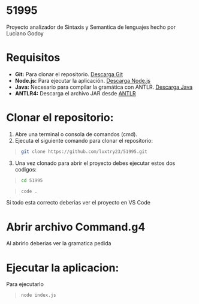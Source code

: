 # 51995

Proyecto analizador de Sintaxis y Semantica de lenguajes hecho por Luciano Godoy

# Requisitos

- **Git:** Para clonar el repositorio. [Descarga Git](https://git-scm.com/)
- **Node.js:** Para ejecutar la aplicación. [Descarga Node.js](https://nodejs.org/)
- **Java:** Necesario para compilar la gramática con ANTLR. [Descarga Java](https://www.oracle.com/java/technologies/javase-downloads.html)
- **ANTLR4:** Descarga el archivo JAR desde [ANTLR](https://www.antlr.org/download.html)

# Clonar el repositorio:
1. Abre una terminal o consola de comandos (cmd).
2. Ejecuta el siguiente comando para clonar el repositorio:
> ```bash
> git clone https://github.com/luxtry23/51995.git
3. Una vez clonado para abrir el proyecto debes ejecutar estos dos codigos:
> ```bash
> cd 51995

> ```bash
> code .

Si todo esta correcto deberias ver el proyecto en VS Code

# Abrir archivo Command.g4
Al abrirlo deberias ver la gramatica pedida
# Ejecutar la aplicacion:
Para ejecutarlo 
>```bash
> node index.js
